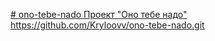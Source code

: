[# ono-tebe-nado
Проект "Оно тебе надо"
](https://github.com/Kryloovv/ono-tebe-nado.git)https://github.com/Kryloovv/ono-tebe-nado.git
